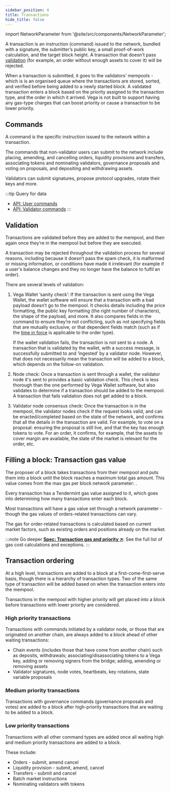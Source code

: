 ```yaml
---
sidebar_position: 4
title: Transactions
hide_title: false
---
```


import NetworkParameter from '@site/src/components/NetworkParameter';

A transaction is an instruction (command) issued to the network, bundled with a signature, the submitter’s public key, a small proof-of-work calculation, and the target block height. A transaction that doesn't pass [validation](#validation) (for example, an order without enough assets to cover it) will be rejected.


When a transaction is submitted, it goes to the validators’ mempools - which is is an organised queue where the transactions are stored, sorted, and verified before being added to a newly started block. A validated transaction enters a block based on the priority assigned to the transaction type, and the order in which it arrived. Vega is not built to support having any gas-type charges that can boost priority or cause a transaction to be lower priority.

## Commands
A command is the specific instruction issued to the network within a transaction.

The commands that non-validator users can submit to the network include placing, amending, and cancelling orders, liquidity provisions and transfers, associating tokens and nominating validators, governance proposals and voting on proposals, and depositing and withdrawing assets.

Validators can submit signatures, propose protocol upgrades, rotate their keys and more.

:::tip Query for data
* [API: User commands](../../api/grpc/vega/commands/v1/commands.proto) 
* [API: Validator commands](../../api/grpc/vega/commands/v1/validator_commands.proto)
:::


## Validation
Transactions are validated before they are added to the mempool, and then again once they’re in the mempool but before they are executed. 

A transaction may be rejected throughout the validation process for several reasons, including because it doesn’t pass the spam check, it is malformed or missing information, or conditions have made it irrelevant (for example if a user's balance changes and they no longer have the balance to fulfil an order). 

There are several levels of validation:

1. Vega Wallet ‘sanity check’:
   If the transaction is sent using the Vega Wallet, the wallet software will ensure that a transaction with a bad payload doesn’t go to the mempool. It checks details including the price formatting, the public key formatting (the right number of characters), the shape of the payload, and more. It also compares fields in the command to ensure they’re not conflicting, such as not specifying fields that are mutually exclusive, or that dependent fields match (such as if the [time in force](../trading-framework/orders#times-in-force) is applicable to the order type). 
   
   If the wallet validation fails, the transaction is not sent to a node. A transaction that is validated by the wallet, with a success message, is successfully submitted to and ‘ingested’ by a validator node. However, that does not necessarily mean the transaction will be added to a block, which depends on the follow-on validation.

2. Node check: 
   Once a transaction is sent through a wallet, the validator node it's sent to provides a basic validation check. This check is less thorough than the one performed by Vega Wallet software, but also validates to determine if a transaction should be added to the mempool. A transaction that fails validation does not get added to a block.

3. Validator node consensus check: 
   Once the transaction is in the mempool, the validator nodes check if the request looks valid, and can be enacted/completed based on the state of the network, and confirms that all the details in the transaction are valid. For example, to vote on a proposal: ensuring the proposal is still live, and that the key has enough tokens to vote. For an order, it confirms, for example, that the assets to cover margin are available, the state of the market is relevant for the order, etc.


## Filling a block: Transaction gas value
The proposer of a block takes transactions from their mempool and puts them into a block until the block reaches a maximum total gas amount. This value comes from the max gas per block network parameter: <NetworkParameter frontMatter={frontMatter} param="network.transactions.maxgasperblock" hideName={true} />.

Every transaction has a Tendermint gas value assigned to it, which goes into determining how many transactions enter each block.

Most transactions will have a gas value set through a network parameter <NetworkParameter frontMatter={frontMatter} param="network.transaction.defaultgas" hideName={true} /> - though the gas values of orders-related transactions can vary.

The gas for order-related transactions is calculated based on current market factors, such as existing orders and positions already on the market.

:::note Go deeper
**[Spec: Transaction gas and priority ↗](https://github.com/vegaprotocol/specs/blob/master/protocol/0079-TGAP-transaction_gas_and_priority.md#dynamic-transactions-costs)**: See the full list of gas cost calculations and exceptions.
:::

## Transaction ordering
At a high level, transactions are added to a block at a first-come-first-serve basis, though there is a hierarchy of transaction types. Two of the same type of transaction will be added based on when the transaction enters into the mempool.

Transactions in the mempool with higher priority will get placed into a block before transactions with lower priority are considered.

### High priority transactions
Transactions with commands initiated by a validator node, or those that are originated on another chain, are always added to a block ahead of other waiting transactions:

* Chain events (includes those that have come from another chain) such as deposits, withdrawals; associating/disassociating tokens to a Vega key, adding or removing signers from the bridge; adding, amending or removing assets
* Validator signatures, node votes, heartbeats, key rotations, state variable proposals
 
### Medium priority transactions
Transactions with governance commands (governance proposals and votes) are added to a block after high-priority transactions that are waiting to be added to a block.

### Low priority transactions
Transactions with all other command types are added once all waiting high and medium priority transactions are added to a block.

These include:
* Orders - submit, amend cancel
* Liquidity provision - submit, amend, cancel
* Transfers - submit and cancel
* Batch market instructions
* Nominating validators with tokens
